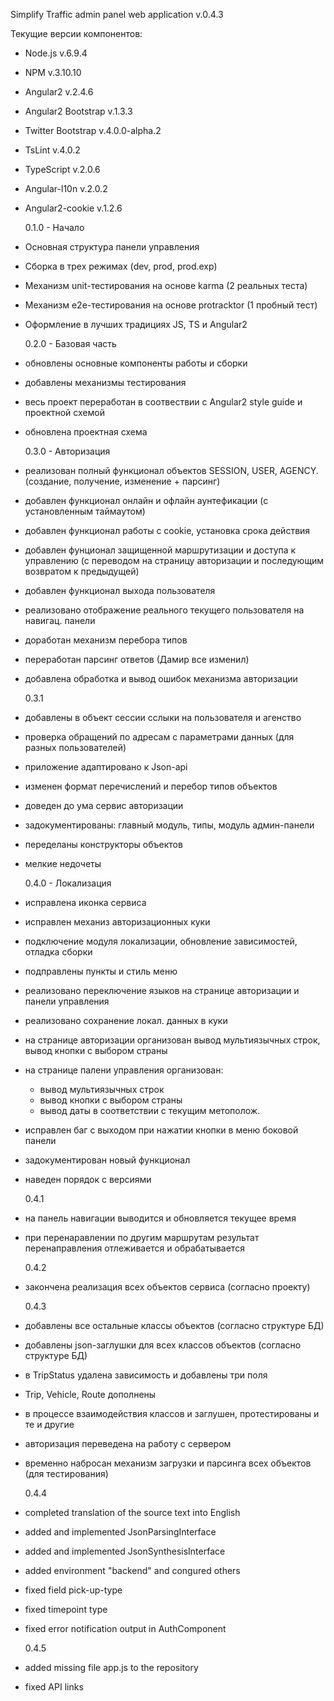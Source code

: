 Simplify Traffic admin panel web application v.0.4.3

  Текущие версии компонентов:

- Node.js v.6.9.4
- NPM v.3.10.10
- Angular2 v.2.4.6
- Angular2 Bootstrap v.1.3.3
- Twitter Bootstrap v.4.0.0-alpha.2
- TsLint v.4.0.2
- TypeScript v.2.0.6
- Angular-l10n v.2.0.2
- Angular2-cookie v.1.2.6

  0.1.0 - Начало

- Основная структура панели управления
- Сборка в трех режимах (dev, prod, prod.exp)
- Механизм unit-тестирования на основе karma (2 реальных теста)
- Механизм e2e-тестирования на основе protracktor (1 пробный тест)
- Оформление в лучших традициях JS, TS и Angular2
 
  0.2.0 - Базовая часть
 
- обновлены основные компоненты работы и сборки
- добавлены механизмы тестирования
- весь проект переработан в соотвествии с Angular2 style guide и проектной схемой
- обновлена проектная схема

  0.3.0 - Авторизация
  
- реализован полный функционал объектов SESSION, USER, AGENCY. (создание, получение, изменение +
  парсинг)
- добавлен функционал онлайн и офлайн аунтефикации (с установленным таймаутом)
- добавлен функционал работы с cookie, установка срока действия
- добавлен фунционал защищенной маршрутизации и доступа к управлению (с переводом на
  cтраницу авторизации и последующим возвратом к предыдущей)
- добавлен функционал выхода пользователя
- реализовано отображение реального текущего пользователя на навигац. панели
- доработан механизм перебора типов
- переработан парсинг ответов (Дамир все изменил)
- добавлена обработка и вывод ошибок механизма авторизации

  0.3.1

- добавлены в объект сессии сслыки на пользователя и агенство
- проверка обращений по адресам с параметрами данных (для разных пользователей)
- приложение адаптировано к Json-api
- изменен формат перечислений и перебор типов объектов
- доведен до ума сервис авторизации
- задокументированы: главный модуль, типы, модуль админ-панели
- переделаны конструкторы объектов
- мелкие недочеты

  0.4.0 - Локализация

- исправлена иконка сервиса
- исправлен механиз авторизационных куки
- подключение модуля локализации, обновление зависимостей, отладка сборки
- подправлены пункты и стиль меню
- реализовано переключение языков на странице авторизации и панели управления
- реализовано сохранение локал. данных в куки
- на странице авторизации организован вывод мультиязычных строк, вывод кнопки с выбором страны
- на странице палени управления организован:
   - вывод мультиязычных строк
   - вывод кнопки с выбором страны
   - вывод даты в соответствии с текущим метополож.
- исправлен баг с выходом при нажатии кнопки в меню боковой панели
- задокументирован новый функционал
- наведен порядок с версиями

  0.4.1
  
- на панель навигации выводится и обновляется текущее время
- при перенаравлении по другим маршрутам результат перенаправления отлеживается и обрабатывается

  0.4.2

- закончена реализация всех объектов сервиса (согласно проекту)

  0.4.3

- добавлены все остальные классы объектов (согласно структуре БД)
- добавлены json-заглушки для всех классов объектов (согласно структуре БД)
- в TripStatus удалена зависимость и добавлены три поля
- Trip, Vehicle, Route дополнены
- в процессе взаимодействия классов и заглушен, протестированы и те и другие
- авторизация переведена на работу с сервером
- временно набросан механизм загрузки и парсинга всех объектов (для тестирования)

  0.4.4

- completed translation of the source text into English
- added and implemented JsonParsingInterface
- added and implemented JsonSynthesisInterface
- added environment "backend" and congured others
- fixed field pick-up-type
- fixed timepoint type
- fixed error notification output in AuthComponent

  0.4.5

- added missing file app.js to the repository
- fixed API links

